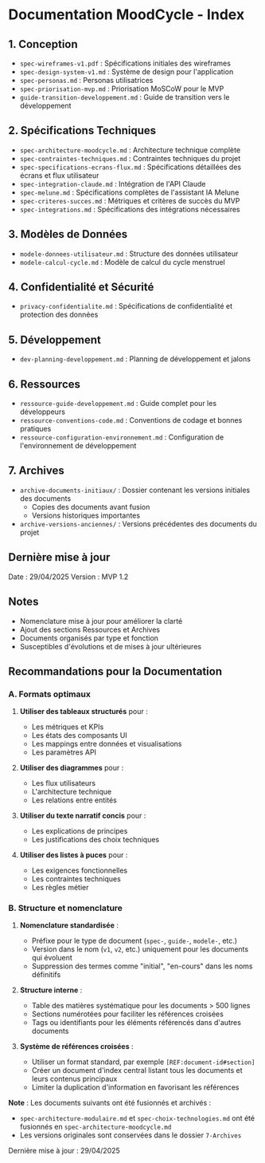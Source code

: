 # Documentation MoodCycle - Index

## 1. Conception
- `spec-wireframes-v1.pdf` : Spécifications initiales des wireframes
- `spec-design-system-v1.md` : Système de design pour l'application
- `spec-personas.md` : Personas utilisatrices
- `spec-priorisation-mvp.md` : Priorisation MoSCoW pour le MVP
- `guide-transition-developpement.md` : Guide de transition vers le développement

## 2. Spécifications Techniques
- `spec-architecture-moodcycle.md` : Architecture technique complète
- `spec-contraintes-techniques.md` : Contraintes techniques du projet
- `spec-specifications-ecrans-flux.md` : Spécifications détaillées des écrans et flux utilisateur
- `spec-integration-claude.md` : Intégration de l'API Claude
- `spec-melune.md` : Spécifications complètes de l'assistant IA Melune
- `spec-criteres-succes.md` : Métriques et critères de succès du MVP
- `spec-integrations.md` : Spécifications des intégrations nécessaires

## 3. Modèles de Données
- `modele-donnees-utilisateur.md` : Structure des données utilisateur
- `modele-calcul-cycle.md` : Modèle de calcul du cycle menstruel

## 4. Confidentialité et Sécurité
- `privacy-confidentialite.md` : Spécifications de confidentialité et protection des données

## 5. Développement
- `dev-planning-developpement.md` : Planning de développement et jalons

## 6. Ressources
- `ressource-guide-developpement.md` : Guide complet pour les développeurs
- `ressource-conventions-code.md` : Conventions de codage et bonnes pratiques
- `ressource-configuration-environnement.md` : Configuration de l'environnement de développement

## 7. Archives
- `archive-documents-initiaux/` : Dossier contenant les versions initiales des documents
  - Copies des documents avant fusion
  - Versions historiques importantes
- `archive-versions-anciennes/` : Versions précédentes des documents du projet

## Dernière mise à jour
Date : 29/04/2025
Version : MVP 1.2

## Notes
- Nomenclature mise à jour pour améliorer la clarté
- Ajout des sections Ressources et Archives
- Documents organisés par type et fonction
- Susceptibles d'évolutions et de mises à jour ultérieures

## Recommandations pour la Documentation

### A. Formats optimaux
1. **Utiliser des tableaux structurés** pour :
    - Les métriques et KPIs
    - Les états des composants UI
    - Les mappings entre données et visualisations
    - Les paramètres API

2. **Utiliser des diagrammes** pour :
    - Les flux utilisateurs
    - L'architecture technique
    - Les relations entre entités

3. **Utiliser du texte narratif concis** pour :
    - Les explications de principes
    - Les justifications des choix techniques

4. **Utiliser des listes à puces** pour :
    - Les exigences fonctionnelles
    - Les contraintes techniques
    - Les règles métier

### B. Structure et nomenclature
1. **Nomenclature standardisée** :
    - Préfixe pour le type de document (`spec-`, `guide-`, `modele-`, etc.)
    - Version dans le nom (`v1`, `v2`, etc.) uniquement pour les documents qui évoluent
    - Suppression des termes comme "initial", "en-cours" dans les noms définitifs

2. **Structure interne** :
    - Table des matières systématique pour les documents > 500 lignes
    - Sections numérotées pour faciliter les références croisées
    - Tags ou identifiants pour les éléments référencés dans d'autres documents

3. **Système de références croisées** :
    - Utiliser un format standard, par exemple `[REF:document-id#section]`
    - Créer un document d'index central listant tous les documents et leurs contenus principaux
    - Limiter la duplication d'information en favorisant les références

**Note** : Les documents suivants ont été fusionnés et archivés :
- `spec-architecture-modulaire.md` et `spec-choix-technologies.md` ont été fusionnés en `spec-architecture-moodcycle.md`
- Les versions originales sont conservées dans le dossier `7-Archives`

Dernière mise à jour : 29/04/2025